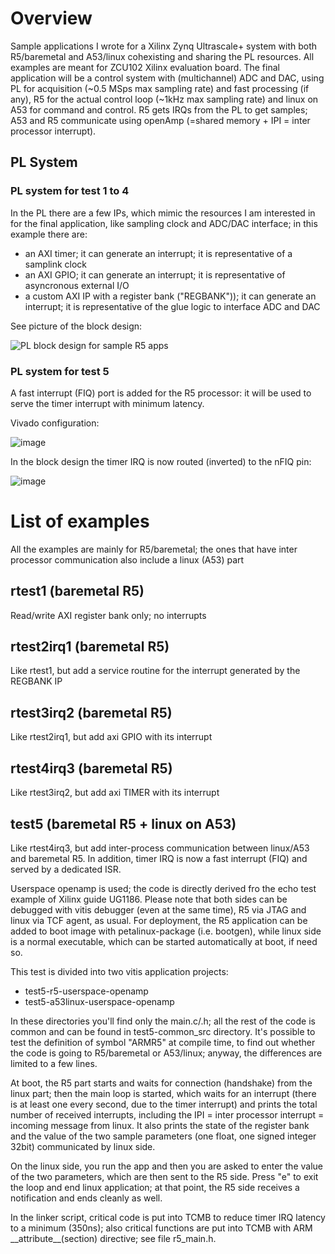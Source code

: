 # Overview
Sample applications I wrote for a Xilinx Zynq Ultrascale+ system with both R5/baremetal and A53/linux cohexisting 
and sharing the PL resources. All examples are meant for ZCU102 Xilinx evaluation board.
The final application will be a control system with (multichannel) ADC and DAC, using PL for acquisition (~0.5 MSps max sampling rate) and fast processing (if any), 
R5 for the actual control loop (~1kHz max sampling rate) and linux on A53 for command and control. R5 gets IRQs from the PL to get samples; 
A53 and R5 communicate using openAmp (=shared memory + IPI = inter processor interrupt).

## PL System
### PL system for test 1 to 4
In the PL there are a few IPs, which mimic the resources I am interested in for the final application, like sampling clock and ADC/DAC interface; 
in this example there are:
- an AXI timer; it can generate an interrupt; it is representative of a samplink clock
- an AXI GPIO; it can generate an interrupt; it is representative of asyncronous external I/O
- a custom AXI IP with a register bank ("REGBANK")); it can generate an interrupt; it is representative of the glue logic to interface ADC and DAC

See picture of the block design:

![PL block design for sample R5 apps](https://github.com/user-attachments/assets/adc81bdd-4bd1-4589-8356-ba22d7154d88)

### PL system for test 5
A fast interrupt (FIQ) port is added for the R5 processor: it will be used to serve the timer interrupt with minimum latency.

Vivado configuration:

![image](https://github.com/user-attachments/assets/7654c99d-a96f-49e1-96cf-908f22f1e26c)

In the block design the timer IRQ is now routed (inverted) to the nFIQ pin:

![image](https://github.com/user-attachments/assets/d1bccbe7-511f-46d6-a55e-c894c508b6d3)


# List of examples
All the examples are mainly for R5/baremetal; the ones that have inter processor communication also include a linux (A53) part

## rtest1 (baremetal R5)
Read/write AXI register bank only; no interrupts

## rtest2irq1 (baremetal R5)
Like rtest1, but add a service routine for the interrupt generated by the REGBANK IP

## rtest3irq2 (baremetal R5)
Like rtest2irq1, but add axi GPIO with its interrupt

## rtest4irq3 (baremetal R5)
Like rtest3irq2, but add axi TIMER with its interrupt

## test5 (baremetal R5 + linux on A53)
Like rtest4irq3, but add inter-process communication between linux/A53 and baremetal R5. 
In addition, timer IRQ is now a fast interrupt (FIQ) and served by a dedicated ISR.

Userspace openamp is used; the code is directly derived fro the echo test example of Xilinx guide UG1186.
Please note that both sides can be debugged with vitis debugger (even at the same time), 
R5 via JTAG and linux via TCF agent, as usual. 
For deployment, the R5 application
can be added to boot image with petalinux-package (i.e. bootgen), while linux side is a normal executable,
which can be started automatically at boot, if need so.

This test is divided into two vitis application projects:
- test5-r5-userspace-openamp
- test5-a53linux-userspace-openamp

In these directories you'll find only the main.c/.h; all the rest of the code is common and can be found
 in test5-common_src directory.
It's possible to test the definition of symbol "ARMR5" at compile time, to find out whether the code
is going to R5/baremetal or A53/linux; anyway, the differences are limited to a few lines.

At boot, the R5 part starts and waits for connection (handshake) from the linux part; 
then the main loop is started, which waits for an interrupt (there is at least one every second,
due to the timer interrupt) and prints the total number of received interrupts, 
including the IPI = inter processor interrupt = incoming message from linux.
It also prints the state of the register bank
and the value of the two sample parameters (one float, one signed integer 32bit) communicated by linux side.

On the linux side, you run the app and then you are asked to enter the value of the two parameters, 
which are then sent to the R5 side. Press "e" to exit the loop and end linux application; at that point,
the R5 side receives a notification and ends cleanly as well.

In the linker script, critical code is put into TCMB to reduce timer IRQ latency to a minimum (350ns); 
also critical functions are put into TCMB with ARM \_\_attribute__(section) directive; see file r5_main.h.







